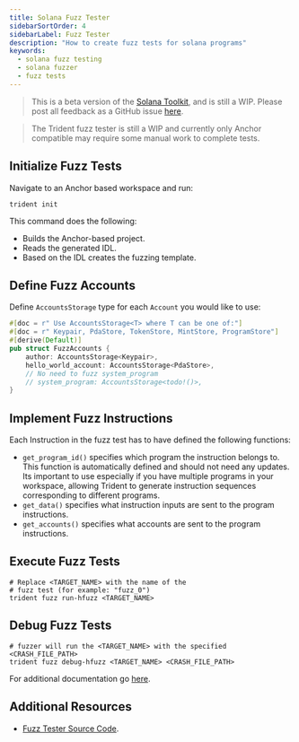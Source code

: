 ```yaml
---
title: Solana Fuzz Tester
sidebarSortOrder: 4
sidebarLabel: Fuzz Tester
description: "How to create fuzz tests for solana programs"
keywords:
  - solana fuzz testing
  - solana fuzzer
  - fuzz tests
---
```


> This is a beta version of the [Solana Toolkit](/docs/toolkit/index.md), and is
> still a WIP. Please post all feedback as a GitHub issue
> [here](https://github.com/solana-foundation/developer-content/issues/new?title=%5Btoolkit%5D%20).

> The Trident fuzz tester is still a WIP and currently only Anchor compatible
> may require some manual work to complete tests.

## Initialize Fuzz Tests

Navigate to an Anchor based workspace and run:

```shell
trident init
```

This command does the following:

- Builds the Anchor-based project.
- Reads the generated IDL.
- Based on the IDL creates the fuzzing template.

## Define Fuzz Accounts

Define `AccountsStorage` type for each `Account` you would like to use:

```rust
#[doc = r" Use AccountsStorage<T> where T can be one of:"]
#[doc = r" Keypair, PdaStore, TokenStore, MintStore, ProgramStore"]
#[derive(Default)]
pub struct FuzzAccounts {
    author: AccountsStorage<Keypair>,
    hello_world_account: AccountsStorage<PdaStore>,
    // No need to fuzz system_program
    // system_program: AccountsStorage<todo!()>,
}
```

## Implement Fuzz Instructions

Each Instruction in the fuzz test has to have defined the following functions:

- `get_program_id()` specifies which program the instruction belongs to. This
  function is automatically defined and should not need any updates. Its
  important to use especially if you have multiple programs in your workspace,
  allowing Trident to generate instruction sequences corresponding to different
  programs.
- `get_data()` specifies what instruction inputs are sent to the program
  instructions.
- `get_accounts()` specifies what accounts are sent to the program instructions.

## Execute Fuzz Tests

```shell
# Replace <TARGET_NAME> with the name of the
# fuzz test (for example: "fuzz_0")
trident fuzz run-hfuzz <TARGET_NAME>
```

## Debug Fuzz Tests

```shell
# fuzzer will run the <TARGET_NAME> with the specified <CRASH_FILE_PATH>
trident fuzz debug-hfuzz <TARGET_NAME> <CRASH_FILE_PATH>
```

For additional documentation go [here](https://ackee.xyz/trident/docs/latest/).

## Additional Resources

- [Fuzz Tester Source Code](https://github.com/Ackee-Blockchain/trident).
